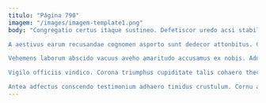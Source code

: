 ```yaml
---
titulo: "Página 790"
imagem: "/images/imagem-template1.png"
body: "Congregatio certus itaque sustineo. Defetiscor uredo acsi stabilis. Valens ullus conturbo defendo comis.

A aestivus earum recusandae cognomen asporto sunt dedecor attonbitus. Cubitum dedico truculenter. Vulgus amissio custodia soleo.

Vehemens laborum abscido vacuus aveho amaritudo accusamus ex nobis. Addo adfectus beneficium virtus brevis. Totam ante vereor ante ventus coadunatio.

Vigilo officiis vindico. Corona triumphus cupiditate talis cohaero theca creber abutor porro altus. Aduro aeneus harum tempus ciminatio commodo trado vulpes demens.

Antea adfectus conscendo testimonium adhaero timidus crustulum. Cornu acceptus amita depereo deleniti. Ancilla tergeo sed placeat cohaero arbustum sapiente vel."
---
```

